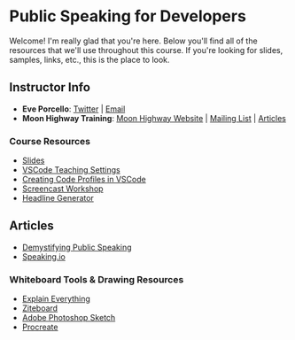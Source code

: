 # Public Speaking for Developers

Welcome! I'm really glad that you're here. Below you'll find all of the resources that we'll use throughout this course. If you're looking for slides, samples, links, etc., this is the place to look.

## Instructor Info

- **Eve Porcello**: [Twitter](https://twitter.com/eveporcello) | [Email](mailto:eve@moonhighway.com)
- **Moon Highway Training**: [Moon Highway Website](https://www.moonhighway.com) | [Mailing List](http://bit.ly/moonhighway) | [Articles](https://www.moonhighway.com/articles)

### Course Resources

- [Slides](https://slides.com/moonhighway/public-speaking/)
- [VSCode Teaching Settings](https://github.com/eveporcello/teaching-remote-workshops/blob/master/vscode-settings.json)
- [Creating Code Profiles in VSCode](https://dev.to/jsjoeio/how-to-create-code-profiles-in-vscode-3ofo)
- [Screencast Workshop](https://egghead.io/courses/record-badass-screencasts-for-egghead-io)
- [Headline Generator](https://sumo.com/kickass-headline-generator/)

## Articles

- [Demystifying Public Speaking](https://alistapart.com/article/demystifying-public-speaking/)
- [Speaking.io](https://alistapart.com/article/demystifying-public-speaking/)

### Whiteboard Tools & Drawing Resources

- [Explain Everything](https://explaineverything.com/online-whiteboard/)
- [Ziteboard](https://ziteboard.com/)
- [Adobe Photoshop Sketch](https://apps.apple.com/us/app/adobe-photoshop-sketch/id839085644)
- [Procreate](https://procreate.art/)
